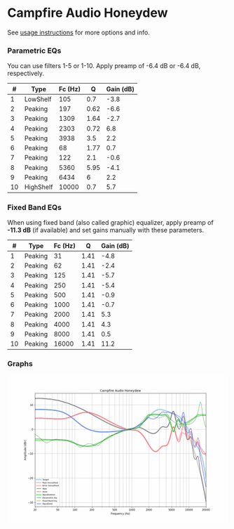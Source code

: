 # Campfire Audio Honeydew
See [usage instructions](https://github.com/jaakkopasanen/AutoEq#usage) for more options and info.

### Parametric EQs
You can use filters 1-5 or 1-10. Apply preamp of -6.4 dB or -6.4 dB, respectively.

|   # | Type      |   Fc (Hz) |    Q |   Gain (dB) |
|-----|-----------|-----------|------|-------------|
|   1 | LowShelf  |       105 | 0.7  |        -3.8 |
|   2 | Peaking   |       197 | 0.62 |        -6.6 |
|   3 | Peaking   |      1309 | 1.64 |        -2.7 |
|   4 | Peaking   |      2303 | 0.72 |         6.8 |
|   5 | Peaking   |      3938 | 3.5  |         2.2 |
|   6 | Peaking   |        68 | 1.77 |         0.7 |
|   7 | Peaking   |       122 | 2.1  |        -0.6 |
|   8 | Peaking   |      5360 | 5.95 |        -4.1 |
|   9 | Peaking   |      6434 | 6    |         2.2 |
|  10 | HighShelf |     10000 | 0.7  |         5.7 |

### Fixed Band EQs
When using fixed band (also called graphic) equalizer, apply preamp of **-11.3 dB** (if available) and set gains manually with these parameters.

|   # | Type    |   Fc (Hz) |    Q |   Gain (dB) |
|-----|---------|-----------|------|-------------|
|   1 | Peaking |        31 | 1.41 |        -4.8 |
|   2 | Peaking |        62 | 1.41 |        -2.4 |
|   3 | Peaking |       125 | 1.41 |        -5.7 |
|   4 | Peaking |       250 | 1.41 |        -5.4 |
|   5 | Peaking |       500 | 1.41 |        -0.9 |
|   6 | Peaking |      1000 | 1.41 |        -0.7 |
|   7 | Peaking |      2000 | 1.41 |         5.3 |
|   8 | Peaking |      4000 | 1.41 |         4.3 |
|   9 | Peaking |      8000 | 1.41 |         0.5 |
|  10 | Peaking |     16000 | 1.41 |        11.2 |

### Graphs
![](./Campfire%20Audio%20Honeydew.png)
